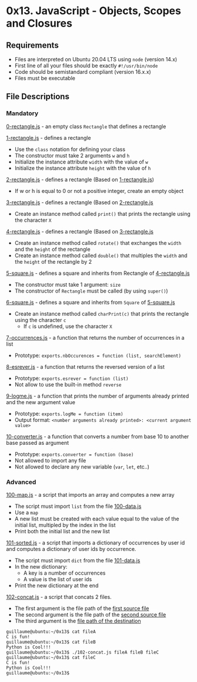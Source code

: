 # 0x13. JavaScript - Objects, Scopes and Closures
## Requirements
- Files are interpreted on Ubuntu 20.04 LTS using `node` (version 14.x)
- First line of all your files should be exactly `#!/usr/bin/node`
- Code should be semistandard compliant (version 16.x.x)
- Files must be executable
## File Descriptions
### Mandatory
[0-rectangle.js](https://github.com/Gbeminiyi-S/alx-higher_level_programming/blob/main/0x13-javascript_objects_scopes_closures/0-rectangle.js) - an empty class `Rectangle` that defines a rectangle

[1-rectangle.js](https://github.com/Gbeminiyi-S/alx-higher_level_programming/blob/main/0x13-javascript_objects_scopes_closures/1-rectangle.js) - defines a rectangle
- Use the `class` notation for defining your class
- The constructor must take 2 arguments `w` and `h`
- Initialize the instance attribute `width` with the value of `w`
- Initialize the instance attribute `height` with the value of `h`

[2-rectangle.js](https://github.com/Gbeminiyi-S/alx-higher_level_programming/blob/main/0x13-javascript_objects_scopes_closures/2-rectangle.js) - defines a rectangle (Based on [1-rectangle.js](https://github.com/Gbeminiyi-S/alx-higher_level_programming/blob/main/0x13-javascript_objects_scopes_closures/1-rectangle.js))
- If w or h is equal to 0 or not a positive integer, create an empty object

[3-rectangle.js](https://github.com/Gbeminiyi-S/alx-higher_level_programming/blob/main/0x13-javascript_objects_scopes_closures/3-rectangle.js) - defines a rectangle (Based on [2-rectangle.js](https://github.com/Gbeminiyi-S/alx-higher_level_programming/blob/main/0x13-javascript_objects_scopes_closures/2-rectangle.js)
- Create an instance method called `print()` that prints the rectangle using the character `X`

[4-rectangle.js](https://github.com/Gbeminiyi-S/alx-higher_level_programming/blob/main/0x13-javascript_objects_scopes_closures/4-rectangle.js) - defines a rectangle (Based on [3-rectangle.js](https://github.com/Gbeminiyi-S/alx-higher_level_programming/blob/main/0x13-javascript_objects_scopes_closures/3-rectangle.js)
- Create an instance method called `rotate()` that exchanges the `width` and the `height` of the rectangle
- Create an instance method called `double()` that multiples the `width` and the `height` of the rectangle by 2

[5-square.js](https://github.com/Gbeminiyi-S/alx-higher_level_programming/blob/main/0x13-javascript_objects_scopes_closures/5-square.js) - defines a square and inherits from Rectangle of [4-rectangle.js](https://github.com/Gbeminiyi-S/alx-higher_level_programming/blob/main/0x13-javascript_objects_scopes_closures/4-rectangle.js)
- The constructor must take 1 argument: `size`
- The constructor of `Rectangle` must be called (by using `super()`)

[6-square.js](https://github.com/Gbeminiyi-S/alx-higher_level_programming/blob/main/0x13-javascript_objects_scopes_closures/6-square.js) - defines a square and inherits from `Square` of [5-square.js](https://github.com/Gbeminiyi-S/alx-higher_level_programming/blob/main/0x13-javascript_objects_scopes_closures/5-square.js)
- Create an instance method called `charPrint(c)` that prints the rectangle using the character `c`
  - If `c` is undefined, use the character `X`
  
 [7-occurrences.js](https://github.com/Gbeminiyi-S/alx-higher_level_programming/blob/main/0x13-javascript_objects_scopes_closures/7-occurrences.js) - a function that returns the number of occurrences in a list
- Prototype: `exports.nbOccurences = function (list, searchElement)`

[8-esrever.js](https://github.com/Gbeminiyi-S/alx-higher_level_programming/blob/main/0x13-javascript_objects_scopes_closures/8-esrever.js) - a function that returns the reversed version of a list
- Prototype: `exports.esrever = function (list)`
- Not allow to use the built-in method `reverse`

[9-logme.js](https://github.com/Gbeminiyi-S/alx-higher_level_programming/blob/main/0x13-javascript_objects_scopes_closures/9-logme.js) - a function that prints the number of arguments already printed and the new argument value
- Prototype: `exports.logMe = function (item)`
- Output format: `<number arguments already printed>: <current argument value>`

[10-converter.js](https://github.com/Gbeminiyi-S/alx-higher_level_programming/blob/main/0x13-javascript_objects_scopes_closures/10-converter.js) - a function that converts a number from base 10 to another base passed as argument
- Prototype: `exports.converter = function (base)`
- Not allowed to import any file
- Not allowed to declare any new variable (`var`, `let`, etc..)

### Advanced
[100-map.js](https://github.com/Gbeminiyi-S/alx-higher_level_programming/blob/main/0x13-javascript_objects_scopes_closures/100-map.js) - a script that imports an array and computes a new array
- The script must import `list` from the file [100-data.js](https://github.com/Gbeminiyi-S/alx-higher_level_programming/blob/main/0x13-javascript_objects_scopes_closures/test_cases/100-data.js)
- Use a `map`
- A new list must be created with each value equal to the value of the initial list, multipled by the index in the list
- Print both the initial list and the new list

[101-sorted.js](https://github.com/Gbeminiyi-S/alx-higher_level_programming/blob/main/0x13-javascript_objects_scopes_closures/101-sorted.js) - a script that imports a dictionary of occurrences by user id and computes a dictionary of user ids by occurrence.
- The script must import `dict` from the file [101-data.js](https://github.com/Gbeminiyi-S/alx-higher_level_programming/blob/main/0x13-javascript_objects_scopes_closures/test_cases/101-data.js)
- In the new dictionary:
  - A key is a number of occurrences
  - A value is the list of user ids
- Print the new dictionary at the end

[102-concat.js](https://github.com/Gbeminiyi-S/alx-higher_level_programming/blob/main/0x13-javascript_objects_scopes_closures/102-concat.js) - a script that concats 2 files.
- The first argument is the file path of the [first source file](https://github.com/Gbeminiyi-S/alx-higher_level_programming/blob/main/0x13-javascript_objects_scopes_closures/test_cases/fileA)
- The second argument is the file path of the [second source file](https://github.com/Gbeminiyi-S/alx-higher_level_programming/blob/main/0x13-javascript_objects_scopes_closures/test_cases/fileB)
- The third argument is the [file path of the destination](https://github.com/Gbeminiyi-S/alx-higher_level_programming/blob/main/0x13-javascript_objects_scopes_closures/test_cases/fileC)
```
guillaume@ubuntu:~/0x13$ cat fileA
C is fun!
guillaume@ubuntu:~/0x13$ cat fileB
Python is Cool!!!
guillaume@ubuntu:~/0x13$ ./102-concat.js fileA fileB fileC
guillaume@ubuntu:~/0x13$ cat fileC
C is fun!
Python is Cool!!!
guillaume@ubuntu:~/0x13$ 
```

